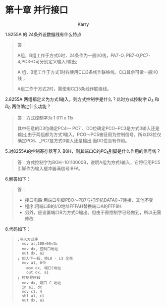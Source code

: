 # 第十章 并行接口

<center>Karry</center>

1.8255A 的 24条外设数据线有什么特点

> 答：
>
> A组，B组工作于方式0时，24条作为一般I/0线，PA7-O, PB7-0,PC7-4,PC3-O可分别定义输入/输出;
>
> A 组，B组工作于方式1时各使用C口3条线作联络线。C口其余可做一般Ⅰ/0线；
>
> A组工作于方式2时，需使用C口5条线作联络线。



2.8255A 两组都定义为方式1输入，则方式控制字是什么？此时方式控制字 $D_3$ 和 $D_0$ 两位确定什么功能？

> 答：方式控制字为:1 011 x 11x
>
> 其中任意的D3位确定PC4～ PC7 、DO位确定PCO~PC3是方式0输入还是输出;由于两组都为方式1输入，PCO～PC5被征用为控制信号。所以D3位仅确定PC6、_PC7是方式0输入还是输出;而DO位没有作用。



5.对8255A的控制寄存器写入 B0H，则其端口C的$PC_5$引脚是什么作用的信号线？

> 答：方式控制字为BOH=10110000B，说明A组为方式1输入，它将征用PC5引脚作为输入缓冲器满信号IBFA。



6.解答如下：

> 答：
>
> - 接口电路:用端口引脚PBO～PB7与打印机DATA0~7连接，其他不变
> - 程序:用端口B的I/O地址FFFAH替换端口A的FFF8H
> - 另外，应设置端口B为方式O输出。但由于原控制字已经做到，所以无需修改



8.代码如下：

> ```assembly
> ;写入方式字
> 	mov al,100×00×1b
> 	mov dx, 控制口地址
> 	out dx, a1
> ; 加入下一段，使L0 - L3 全亮
> 	mov a1, 0fh
>     mov dx, 端口C地址
>     out dx, a1
> ; 控制程序段
> 	mov dx, 端口 C 地址
> 	in a1, dx
> 	mov c1, 4
> 	shl a1, c1
> 	out dx, a1
> ```



